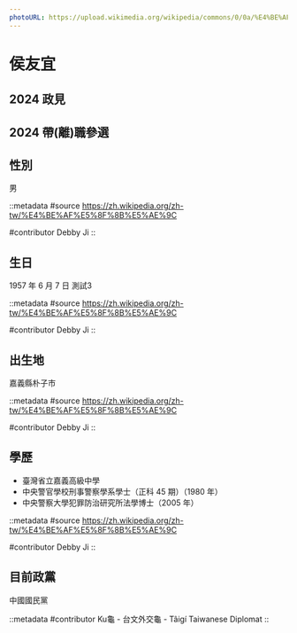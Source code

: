 ```yaml
---
photoURL: https://upload.wikimedia.org/wikipedia/commons/0/0a/%E4%BE%AF%E5%8F%8B%E5%AE%9C%E5%B8%82%E9%95%B7%E8%82%96%E5%83%8F.jpg
---
```


# 侯友宜

## 2024 政見

## 2024 帶(離)職參選

## 性別

男

::metadata
#source
https://zh.wikipedia.org/zh-tw/%E4%BE%AF%E5%8F%8B%E5%AE%9C

#contributor
Debby Ji
::

## 生日

1957 年 6 月 7 日 測試3

::metadata
#source
https://zh.wikipedia.org/zh-tw/%E4%BE%AF%E5%8F%8B%E5%AE%9C

#contributor
Debby Ji
::

## 出生地

嘉義縣朴子市

::metadata
#source
https://zh.wikipedia.org/zh-tw/%E4%BE%AF%E5%8F%8B%E5%AE%9C

#contributor
Debby Ji
::

## 學歷

- 臺灣省立嘉義高級中學
- 中央警官學校刑事警察學系學士（正科 45 期）（1980 年）
- 中央警察大學犯罪防治研究所法學博士（2005 年）

::metadata
#source
https://zh.wikipedia.org/zh-tw/%E4%BE%AF%E5%8F%8B%E5%AE%9C

#contributor
Debby Ji
::

## 目前政黨

中國國民黨

::metadata
#contributor
Ku龜 - 台文外交龜 - Tâigí Taiwanese Diplomat
::
